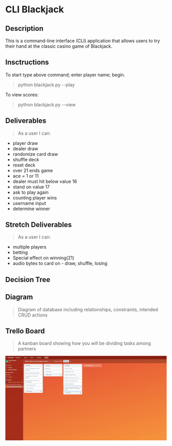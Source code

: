 # CLI Blackjack

## Description
This is a command-line interface (CLI) application that allows users to try their hand at the classic casino game of Blackjack.

## Insctructions
To start type above command; enter player name; begin.
>python blackjack.py --play

To view scores:
>python blackjack.py --view


## Deliverables
> As a user I can:
* player draw
* dealer draw
* randomize card draw
* shuffle deck
* reset deck
* over 21 ends game
* ace = 1 or 11
* dealer must hit below value 16
* stand on value 17
* ask to play again
* counting player wins
* username input
* determine winner

## Stretch Deliverables
> As a user I can:
* multiple players
* betting
* Special effect on winning(21)
* audio bytes to card on - draw, shuffle, losing


## Decision Tree

## Diagram
> Diagram of database including relationships, constraints, intended CRUD actions

## Trello Board
>A kanban board showing how you will be dividing tasks among partners
<img src="planning/trello1.JPG" alt="trello"/>